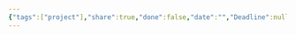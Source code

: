 ```yaml
---
{"tags":["project"],"share":true,"done":false,"date":"","Deadline":null,"time":0,"dg-publish":true,"permalink":"/04-projects/to-do/pokemons/","dgPassFrontmatter":true,"noteIcon":"","created":"2025-01-21T01:20:16.954+10:00","updated":"2025-01-31T13:49:07.934+10:00"}
---
```


